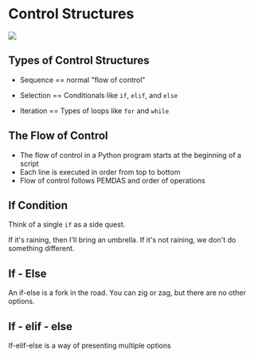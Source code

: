 # Control Structures

<img src="https://www.researchgate.net/profile/Kay_Smarsly/publication/322509045/figure/fig1/AS:583153716215809@1516046088625/Control-flow-of-elementary-control-structures.png">



## Types of Control Structures

- Sequence == normal "flow of control"

- Selection == Conditionals like `if`, `elif`, and `else`
- Iteration == Types of loops like `for` and `while`

## The Flow of Control

- The flow of control in a Python program starts at the beginning of a script
- Each line is executed in order from top to bottom
- Flow of control follows PEMDAS and order of operations

## If Condition

Think of a single `if` as a side quest. 

If it's raining, then I'll bring an umbrella. If it's not raining, we don't do something different.

## If - Else

An if-else is a fork in the road. You can zig or zag, but there are no other options.

## If - elif - else

If-elif-else is a way of presenting multiple options